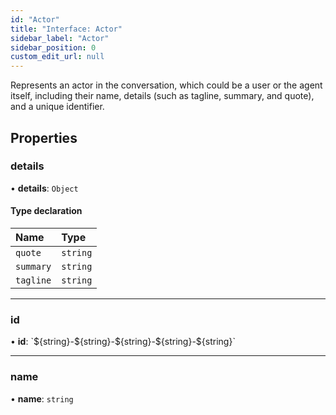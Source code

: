 ```yaml
---
id: "Actor"
title: "Interface: Actor"
sidebar_label: "Actor"
sidebar_position: 0
custom_edit_url: null
---
```


Represents an actor in the conversation, which could be a user or the agent itself, including their name, details (such as tagline, summary, and quote), and a unique identifier.

## Properties

### details

• **details**: `Object`

#### Type declaration

| Name | Type |
| :------ | :------ |
| `quote` | `string` |
| `summary` | `string` |
| `tagline` | `string` |

___

### id

• **id**: \`$\{string}-$\{string}-$\{string}-$\{string}-$\{string}\`

___

### name

• **name**: `string`

